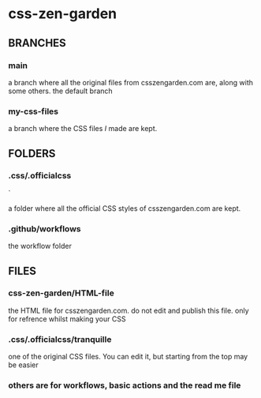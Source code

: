 <!DOCTYPE html>
<html>
  <body>
    <h1> css-zen-garden </h1>
    <h2> <strong> BRANCHES </strong> </h2>
    <h3> main </h3>
    <p> a branch where all the original files from csszengarden.com are, along with some others. the default branch </p>
    <h3> my-css-files </h3>
    <p> a branch where the CSS files <em> I </em> made are kept. </p>
    <h2> FOLDERS </h2>
    <h3> .css/.officialcss </h3>`
    <p> a folder where all the official CSS styles of csszengarden.com are kept. </p>
    <h3> .github/workflows </h3>
    <p> the workflow folder </p>
    <h2> FILES </h2>
    <h3> css-zen-garden/HTML-file </h3>
    <p> the HTML file for csszengarden.com. do not edit and publish this file. only for refrence whilst making your CSS </p>
    <h3> .css/.officialcss/tranquille </h3>
    <p> one of the original CSS files. You can edit it, but starting from the top may be easier </p>
    <h3> others are for workflows, basic actions and the read me file <h3>
  </body>
  </html>
